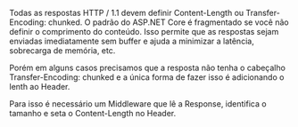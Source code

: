 ﻿Todas as respostas HTTP / 1.1 devem definir Content-Length ou Transfer-Encoding: chunked. O padrão do ASP.NET Core é fragmentado se você não definir o comprimento do conteúdo. Isso permite que as respostas sejam enviadas imediatamente sem buffer e ajuda a minimizar a latência, sobrecarga de memória, etc.

Porém em alguns casos precisamos que a resposta não tenha o cabeçalho Transfer-Encoding: chunked e a única forma de fazer isso é adicionando o lenth ao Header.

Para isso é necessário um Middleware que lê a Response, identifica o tamanho e seta o Content-Length no Header.